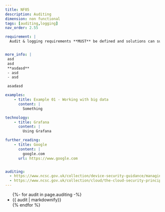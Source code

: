 ```yaml
---
title: NF05
description: Auditing
dimension: non functional
tags: [auditing,logging]
nav_order: 2.55

requirement: |
  Audit & logging requirements **MUST** be defined and solutions can support them, as defined in NF05.


more_info: |
 asd
 asd
 **asdasd**
 - asd 
 - asd

 asadasd

examples: 
    - title: Example 01 - Working with big data
      content: |
        Something

technology:
    - title: Grafana
      content: |
        Using Grafana

further_reading:
    - title: Google
      content: |
        google.com
      url: https://www.google.com


auditing:
  - https://www.ncsc.gov.uk/collection/device-security-guidance/managing-deployed-devices/logging-and-protective-monitoring 
  - https://www.ncsc.gov.uk/collection/cloud/the-cloud-security-principles/principle-13-audit-information-and-alerting-for-customers 
---
```


<ul>
{%- for audit in page.auditing  -%}
<li>
{{ audit  | markdownify}}
</li>
{% endfor %}
<ul>

